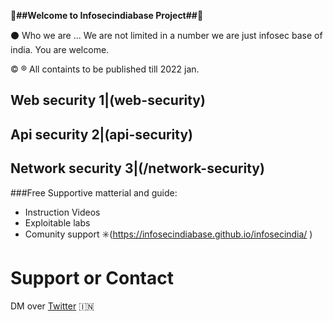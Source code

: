 :triangular_flag_on_post:**##Welcome to Infosecindiabase Project##**:triangular_flag_on_post:



:black_circle: Who we are ... 
             We are not limited in a number we are just infosec base of india. You are welcome. 

:copyright: :registered: All containts to be published till 2022 jan. 

Web security     1|(web-security)
------------------
Api security     2|(api-security)
------------------
Network security 3|(/network-security)
------------------

###Free Supportive matterial and guide:
- Instruction Videos
- Exploitable labs
- Comunity support
:eight_spoked_asterisk:(https://infosecindiabase.github.io/infosecindia/ )


# Support or Contact
DM over [Twitter](https://twitter.com/infosec_india) :india:

